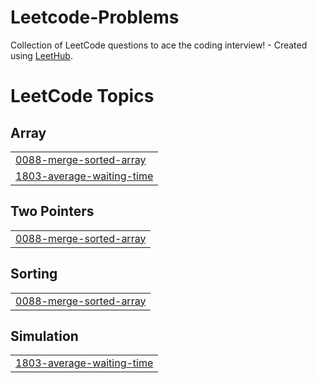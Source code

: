 # Leetcode-Problems
Collection of LeetCode questions to ace the coding interview! - Created using [LeetHub](https://github.com/QasimWani/LeetHub).

<!---LeetCode Topics Start-->
# LeetCode Topics
## Array
|  |
| ------- |
| [0088-merge-sorted-array](https://github.com/TravisHammonds/Leetcode-Problems/tree/master/0088-merge-sorted-array) |
| [1803-average-waiting-time](https://github.com/TravisHammonds/Leetcode-Problems/tree/master/1803-average-waiting-time) |
## Two Pointers
|  |
| ------- |
| [0088-merge-sorted-array](https://github.com/TravisHammonds/Leetcode-Problems/tree/master/0088-merge-sorted-array) |
## Sorting
|  |
| ------- |
| [0088-merge-sorted-array](https://github.com/TravisHammonds/Leetcode-Problems/tree/master/0088-merge-sorted-array) |
## Simulation
|  |
| ------- |
| [1803-average-waiting-time](https://github.com/TravisHammonds/Leetcode-Problems/tree/master/1803-average-waiting-time) |
<!---LeetCode Topics End-->